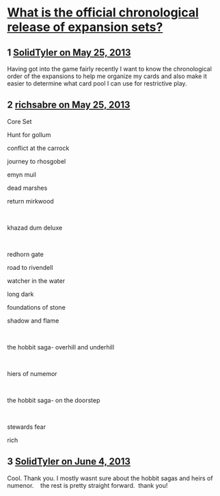 # [What is the official chronological release of expansion sets? ](https://community.fantasyflightgames.com/topic/84317-what-is-the-official-chronological-release-of-expansion-sets/)

## 1 [SolidTyler on May 25, 2013](https://community.fantasyflightgames.com/topic/84317-what-is-the-official-chronological-release-of-expansion-sets/?do=findComment&comment=798805)

Having got into the game fairly recently I want to know the chronological order of the expansions to help me organize my cards and also make it easier to determine what card pool I can use for restrictive play.

## 2 [richsabre on May 25, 2013](https://community.fantasyflightgames.com/topic/84317-what-is-the-official-chronological-release-of-expansion-sets/?do=findComment&comment=798826)

Core Set

Hunt for gollum

conflict at the carrock

journey to rhosgobel

emyn muil

dead marshes

return mirkwood

 

khazad dum deluxe

 

redhorn gate

road to rivendell

watcher in the water

long dark

foundations of stone

shadow and flame

 

the hobbit saga- overhill and underhill

 

hiers of numemor

 

the hobbit saga- on the doorstep

 

stewards fear

rich

## 3 [SolidTyler on June 4, 2013](https://community.fantasyflightgames.com/topic/84317-what-is-the-official-chronological-release-of-expansion-sets/?do=findComment&comment=801537)

Cool. Thank you. I mostly wasnt sure about the hobbit sagas and heirs of numenor.    the rest is pretty straight forward.  thank you!

